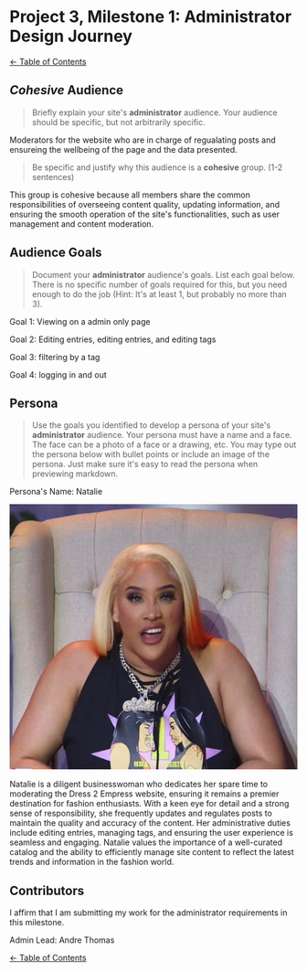 # Project 3, Milestone 1: **Administrator** Design Journey

[← Table of Contents](../design-journey.md)

## _Cohesive_ Audience
> Briefly explain your site's **administrator** audience.
> Your audience should be specific, but not arbitrarily specific.

Moderators for the website who are in charge of regualating posts and ensureing the wellbeing of the page and the data presented.

> Be specific and justify why this audience is a **cohesive** group. (1-2 sentences)

This group is cohesive because all members share the common responsibilities of overseeing content quality, updating information, and ensuring the smooth operation of the site's functionalities, such as user management and content moderation.

## Audience Goals
> Document your **administrator** audience's goals.
> List each goal below. There is no specific number of goals required for this, but you need
> enough to do the job (Hint: It's at least 1, but probably no more than 3).

Goal 1: Viewing on a admin only page

Goal 2: Editing entries, editing entries, and editing tags

Goal 3: filtering by a tag

Goal 4: logging in and out




## Persona
> Use the goals you identified to develop a persona of your site's **administrator** audience.
> Your persona must have a name and a face. The face can be a photo of a face or a drawing, etc.
> You may type out the persona below with bullet points or include an image of the persona.
> Just make sure it's easy to read the persona when previewing markdown.

Persona's Name: Natalie

![Natalie](/design-plan/natalie.jpg)

Natalie is a diligent businesswoman who dedicates her spare time to moderating the Dress 2 Empress website, ensuring it remains a premier destination for fashion enthusiasts. With a keen eye for detail and a strong sense of responsibility, she frequently updates and regulates posts to maintain the quality and accuracy of the content. Her administrative duties include editing entries, managing tags, and ensuring the user experience is seamless and engaging. Natalie values the importance of a well-curated catalog and the ability to efficiently manage site content to reflect the latest trends and information in the fashion world.

## Contributors

I affirm that I am submitting my work for the administrator requirements in this milestone.

Admin Lead: Andre Thomas


[← Table of Contents](../design-journey.md)
